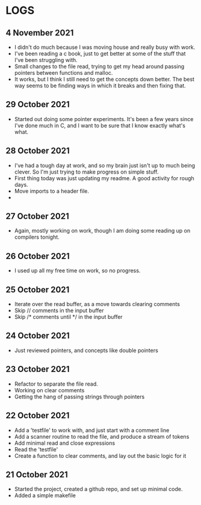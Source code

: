 # LOGS

## 4 November 2021

* I didn't do much because I was moving house and really busy with work.
* I've been reading a c book, just to get better at some of the stuff that I've been struggling with.
* Small changes to the file read, trying to get my head around passing pointers between functions and malloc.
* It works, but I think I still need to get the concepts down better.  The best way seems to be finding ways in which it breaks and then fixing that.

## 29 October 2021

* Started out doing some pointer experiments.  It's been a few years since I've done
  much in C, and I want to be sure that I know exactly what's what.


## 28 October 2021

* I've had a tough day at work, and so my brain just isn't up to much being clever. So I'm just
  trying to make progress on simple stuff.
* First thing today was just updating my readme.  A good activity for rough days.
* Move imports to a header file.
* 

## 27 October 2021

* Again, mostly working on work, though I am doing some reading up on compilers tonight.


## 26 October 2021

* I used up all my free time on work, so no progress.


## 25 October 2021

* Iterate over the read buffer, as a move towards clearing comments
* Skip // comments in the input buffer
* Skip /* comments until */ in the input buffer


## 24 October 2021

* Just reviewed pointers, and concepts like double pointers


## 23 October 2021

* Refactor to separate the file read.
* Working on clear comments
* Getting the hang of passing strings through pointers


## 22 October 2021

* Add a 'testfile' to work with, and just start with a comment line
* Add a scanner routine to read the file, and produce a stream of tokens
* Add minimal read and close expressions
* Read the 'testfile'
* Create a function to clear comments, and lay out the basic logic for it


## 21 October 2021

* Started the project, created a github repo, and set up minimal code.
* Added a simple makefile
